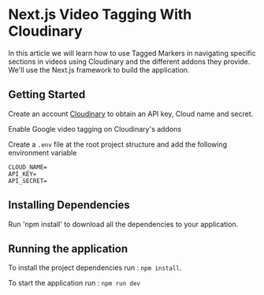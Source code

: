 # Next.js Video Tagging With Cloudinary

In this article we will learn how to use Tagged Markers in navigating specific sections in videos using Cloudinary and the different addons they provide. We'll use the Next.js framework to build the application.

## Getting Started

Create an account [Cloudinary](https://cloudinary.com/) to obtain an API key, Cloud name and secret.

Enable Google video tagging on Cloudinary's addons 

Create a `.env` file at the root project structure and add the following environment variable

```env
CLOUD_NAME=
API_KEY=
API_SECRET=
```

## Installing Dependencies
Run 'npm install' to download all the dependencies to your application.

## Running the application

To install the project dependencies run : `npm install`.

To start the application run : `npm run dev`